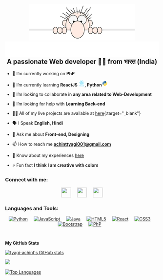 <div align="center">
<img src="me.png">
<img src="readme.svg">
</div>
<h2 align="center" style="margin-top: 0;">A passionate Web developer 👨‍💻 from भारत (India)</h2>

- 🔭 I’m currently working on **PhP**
  
- 🌱 I’m currently learning **ReactJS <img src="https://raw.githubusercontent.com/devicons/devicon/master/icons/react/react-original-wordmark.svg" alt="react" width="20" height="20">, Python<img src="https://raw.githubusercontent.com/devicons/devicon/master/icons/python/python-original.svg" alt="python" width="20" height="20">**
  
- 👯 I’m looking to collaborate in **any area related to Web-Development**

- 🤝 I’m looking for help with **Learning Back-end** 

- 👨‍💻 All of my live projects are available at [here](https://tyagi-achint.github.io/#projects){:target="_blank"}

- 🗣️ I Speak **English, Hindi**

- 💬 Ask me about **Front-end, Designing** 

- 📫 How to reach me **achinttyagi001@gmail.com** 

- 📄 Know about my experiences [here](https://tyagi-achint.github.io)

- ⚡ Fun fact **I think I am creative with colors**

<h3 align="left">Connect with me:</h3>
<p align="center"> <a href="https://www.github.com/tyagi-achint" target="_blank" rel="noreferrer"><img src="https://raw.githubusercontent.com/danielcranney/readme-generator/main/public/icons/socials/github.svg" width="32" height="32" /></a>&nbsp;&nbsp;&nbsp;&nbsp; <a href="https://www.linkedin.com/in/achint-tyagi" target="_blank" rel="noreferrer"><img src="https://raw.githubusercontent.com/danielcranney/readme-generator/main/public/icons/socials/linkedin.svg" width="32" height="32" /></a>&nbsp;&nbsp;&nbsp;&nbsp; <a href="https://www.twitter.com/achinttyagi2001" target="_blank" rel="noreferrer"><img src="https://raw.githubusercontent.com/danielcranney/readme-generator/main/public/icons/socials/twitter.svg" width="32" height="32" /></a></p>


<h3 align="left">Languages and Tools:</h3>
<p align="center">
<a href="https://www.python.org/" target="_blank" rel="noreferrer"><img src="https://raw.githubusercontent.com/danielcranney/readme-generator/main/public/icons/skills/python-colored.svg" width="36" height="36" alt="Python" /></a>&nbsp;&nbsp;&nbsp;&nbsp;
<a href="https://developer.mozilla.org/en-US/docs/Web/JavaScript" target="_blank" rel="noreferrer"><img src="https://raw.githubusercontent.com/danielcranney/readme-generator/main/public/icons/skills/javascript-colored.svg" width="36" height="36" alt="JavaScript" /></a>&nbsp;&nbsp;&nbsp;&nbsp;
<a href="https://www.oracle.com/java/" target="_blank" rel="noreferrer"><img src="https://raw.githubusercontent.com/danielcranney/readme-generator/main/public/icons/skills/java-colored.svg" width="36" height="36" alt="Java" /></a>&nbsp;&nbsp;&nbsp;&nbsp;
<a href="https://developer.mozilla.org/en-US/docs/Glossary/HTML5" target="_blank" rel="noreferrer"><img src="https://raw.githubusercontent.com/danielcranney/readme-generator/main/public/icons/skills/html5-colored.svg" width="36" height="36" alt="HTML5" /></a>&nbsp;&nbsp;&nbsp;&nbsp;
<a href="https://reactjs.org/" target="_blank" rel="noreferrer"><img src="https://raw.githubusercontent.com/danielcranney/readme-generator/main/public/icons/skills/react-colored.svg" width="36" height="36" alt="React" /></a>&nbsp;&nbsp;&nbsp;&nbsp;
<a href="https://www.w3.org/TR/CSS/#css" target="_blank" rel="noreferrer"><img src="https://raw.githubusercontent.com/danielcranney/readme-generator/main/public/icons/skills/css3-colored.svg" width="36" height="36" alt="CSS3" /></a>&nbsp;&nbsp;&nbsp;&nbsp;
<a href="https://getbootstrap.com/" target="_blank" rel="noreferrer"><img src="https://raw.githubusercontent.com/danielcranney/readme-generator/main/public/icons/skills/bootstrap-colored.svg" width="36" height="36" alt="Bootstrap" /></a>&nbsp;&nbsp;&nbsp;&nbsp;
<a href="https://www.php.net/" target="_blank" rel="noreferrer"><img src="https://raw.githubusercontent.com/danielcranney/readme-generator/main/public/icons/skills/php-colored.svg" width="36" height="36" alt="PhP" /></a>&nbsp;&nbsp;&nbsp;&nbsp;
</p>
<br /> 

<b>My GitHub Stats</b>

<a href="http://www.github.com/tyagi-achint"><img src="https://github-readme-stats.vercel.app/api?username=tyagi-achint&show_icons=true&hide=prs,contribs&title_color=3382ed&text_color=ffffff&icon_color=a855f7&bg_color=1c1917&hide_border=true&show_icons=true" alt="tyagi-achint's GitHub stats" /></a>

<a href="http://www.github.com/tyagi-achint"><img src="https://github-readme-streak-stats.herokuapp.com/?user=tyagi-achint&stroke=ffffff&background=1c1917&ring=3382ed&fire=3382ed&currStreakNum=ffffff&currStreakLabel=3382ed&sideNums=ffffff&sideLabels=ffffff&dates=ffffff&hide_border=true" /></a>

<a href="https://github.com/tyagi-achint" align="left"><img src="https://github-readme-stats.vercel.app/api/top-langs/?username=tyagi-achint&langs_count=10&title_color=3382ed&text_color=ffffff&icon_color=a855f7&bg_color=1c1917&hide_border=true&locale=en&custom_title=Top%20%Languages" alt="Top Languages" /></a>
  
